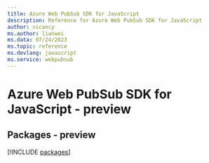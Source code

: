 ```yaml
---
title: Azure Web PubSub SDK for JavaScript
description: Reference for Azure Web PubSub SDK for JavaScript
author: vicancy
ms.author: lianwei
ms.data: 07/24/2023
ms.topic: reference
ms.devlang: javascript
ms.service: webpubsub
---
```

# Azure Web PubSub SDK for JavaScript - preview
## Packages - preview
[!INCLUDE [packages](web-pubsub-index.md)]